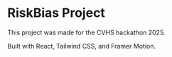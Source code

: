 # RiskBias Project

This project was made for the CVHS hackathon 2025.

Built with React, Tailwind CSS, and Framer Motion.
